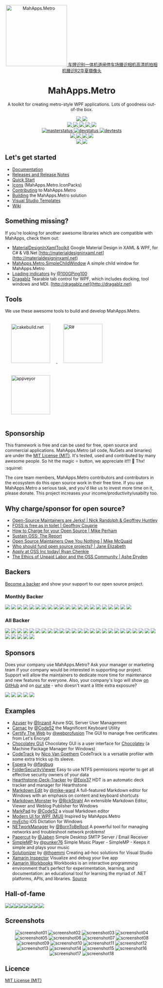 <div align="center">
  <a href="https://github.com/MahApps/MahApps.Metro">
    <img alt="MahApps.Metro" width="200" heigth="200" src="https://user-images.githubusercontent.com/658431/30968270-0e3a855e-a45f-11e7-862b-8d92ebd301ad.png">
  </a>
  <a href="https://item.taobao.com/item.htm?spm=a230r.1.14.195.6de313d0prhGPu&id=565744179732&ns=1&abbucket=14#detail">
    车牌识别一体机道闸停车场臻识相机高清抓拍相机臻识R2华夏摄像头
  </a>
  <h1>MahApps.Metro</h1>
  <p>
    A toolkit for creating metro-style WPF applications. Lots of goodness out-of-the box.
  </p>
  <a href="https://gitter.im/MahApps/MahApps.Metro">
    <img src="https://img.shields.io/badge/Gitter-Join%20Chat-green.svg?style=flat-square">
  </a>
  <a href="https://twitter.com/punker76">
    <img src="https://img.shields.io/badge/twitter-%40punker76-55acee.svg?style=flat-square">
  </a>
  <br />
  <a href="https://www.nuget.org/packages/MahApps.Metro">
    <img src="https://img.shields.io/nuget/dt/MahApps.Metro.svg?style=flat-square">
  </a>
  <a href="https://www.nuget.org/packages/MahApps.Metro">
    <img src="https://img.shields.io/nuget/v/MahApps.Metro.svg?style=flat-square">
  </a>
  <a href="https://www.nuget.org/packages/MahApps.Metro">
    <img src="https://img.shields.io/nuget/vpre/MahApps.Metro.svg?style=flat-square&label=nuget-pre">
  </a>
  <a href="https://ci.appveyor.com/nuget/mahapps.metro">
    <img src="https://img.shields.io/badge/nuget--pre-appveyor-green.svg?style=flat-square">
  </a>
  <a href="https://github.com/MahApps/MahApps.Metro/releases/latest">
    <img src="https://img.shields.io/github/release/MahApps/MahApps.Metro.svg?style=flat-square">
  </a>
  <br />
  <a href="https://ci.appveyor.com/project/punker76/mahapps-metro/branch/master">
    <img alt="masterstatus" src="https://img.shields.io/appveyor/ci/punker76/mahapps-metro/master.svg?style=flat-square&&label=master">
  </a>
  <a href="https://ci.appveyor.com/project/punker76/mahapps-metro/branch/develop">
    <img alt="devstatus" src="https://img.shields.io/appveyor/ci/punker76/mahapps-metro/develop.svg?style=flat-square&&label=develop">
  </a>
  <a href="https://ci.appveyor.com/project/punker76/mahapps-metro/branch/develop">
    <img alt="devtests" src="https://img.shields.io/appveyor/tests/punker76/mahapps-metro/develop.svg?style=flat-square">
  </a>
  <br />
  <a href="https://github.com/MahApps/MahApps.Metro/issues">
    <img src="https://img.shields.io/github/issues-raw/MahApps/MahApps.Metro.svg?style=flat-square">
  </a>
  <a href="https://github.com/MahApps/MahApps.Metro/issues">
    <img src="https://img.shields.io/github/issues-closed-raw/MahApps/MahApps.Metro.svg?style=flat-square">
  </a>
  <a href="https://github.com/MahApps/MahApps.Metro/issues">
    <img src="https://img.shields.io/github/issues-pr-raw/MahApps/MahApps.Metro.svg?style=flat-square">
  </a>
  <a href="https://github.com/MahApps/MahApps.Metro/issues">
    <img src="https://img.shields.io/github/issues-pr-closed-raw/MahApps/MahApps.Metro.svg?style=flat-square">
  </a>
  <br />
  <a href="https://opencollective.com/mahappsmetro#contributors">
    <img src="https://opencollective.com/mahappsmetro/backer/badge.svg?style=flat-square">
  </a>
  <a href="https://opencollective.com/mahappsmetro#contributors">
    <img src="https://opencollective.com/mahappsmetro/tiers/sponsor/badge.svg?style=flat-square">
  </a>
</div>

## Let's get started

- [Documentation](https://github.com/MahApps/MahApps.Metro/wiki/Documentation)
- [Releases and Release Notes](https://github.com/MahApps/MahApps.Metro/releases)
- [Quick Start](https://github.com/MahApps/MahApps.Metro/wiki/Quick-Start)
- [Icons](https://github.com/MahApps/MahApps.Metro/wiki/Icons) (MahApps.Metro.IconPacks)
- [Contributing](https://github.com/MahApps/MahApps.Metro/wiki/Contributing) to MahApps.Metro
- [Building](https://github.com/MahApps/MahApps.Metro/wiki/Building-the-MahApps.Metro-solution) the MahApps.Metro solution
- [Visual Studio Templates](https://github.com/MahApps/MahApps.Metro/wiki/Visual-Studio-Templates)
- [Wiki](https://github.com/MahApps/MahApps.Metro/wiki)

## Something missing?

If you're looking for another awesome libraries which are compatible with MahApps, check them out:

- [MaterialDesignInXamlToolkit](https://github.com/ButchersBoy/MaterialDesignInXamlToolkit) Google Material Design in XAML & WPF, for C# & VB.Net [http://materialdesigninxaml.net](http://materialdesigninxaml.net)
- [MahApps.Metro.SimpleChildWindow](https://github.com/punker76/MahApps.Metro.SimpleChildWindow) A simple child window for MahApps.Metro
- [Loading indicators](https://github.com/100GPing100/LoadingIndicators.WPF) by [@100GPing100](https://github.com/100GPing100)
- [Dragablz](https://github.com/ButchersBoy/Dragablz) Tearable tab control for WPF, which includes docking, tool windows and MDI. [http://dragablz.net](http://dragablz.net)

## Tools

We use these awesome tools to build and develop MahApps.Metro.

<div>
  <a href="https://cakebuild.net/">
    <img alt="cakebuild.net" width="128" heigth="128" vspace="20" hspace="20" src="./docs/cake-medium.png">
  </a>
  <a href="https://www.jetbrains.com/resharper/">
    <img alt="R#" width="128" heigth="128" vspace="20" hspace="20" src="./docs/icon_ReSharper.png">
  </a>
  <a href="https://www.appveyor.com/">
    <img alt="appveyor" width="128" heigth="128" vspace="20" hspace="20" src="./docs/Appveyor_logo.svg">
  </a>
</div>

## Sponsorship

This framework is free and can be used for free, open source and commercial applications. MahApps.Metro (all code, NuGets and binaries) are under the [MIT License (MIT)](./LICENSE). It's tested, used and contributed by many awesome people. So hit the magic :star: button, we appreciate it!!! :pray: Thx! :squirrel:

The core team members, MahApps.Metro contributors and contributors in the ecosystem do this open source work in their free time. If you use MahApps.Metro a serious task, and you'd like us to invest more time on it, please donate. This project increases your income/productivity/usabilty too.

## Why charge/sponsor for open source?

 * [Open-Source Maintainers are Jerks! | Nick Randolph & Geoffrey Huntley](https://vimeo.com/296579853)
 * [FOSS is free as in toilet | Geoffroy Couprie](http://unhandledexpression.com/general/2018/11/27/foss-is-free-as-in-toilet.html)
 * [How to Charge for your Open Source | Mike Perham](https://www.mikeperham.com/2015/11/23/how-to-charge-for-your-open-source/)
 * [Sustain OSS: The Report](https://sustainoss.org/assets/pdf/SustainOSS-west-2017-report.pdf)
 * [Open Source Maintainers Owe You Nothing | Mike McQuaid](https://mikemcquaid.com/2018/03/19/open-source-maintainers-owe-you-nothing/)
 * [Who should fund open source projects? | Jane Elizabeth](https://jaxenter.com/who-funds-open-source-projects-133222.html)
 * [Apply at OSS Inc today| Ryan Chenkie](https://twitter.com/ryanchenkie/status/1067801413974032385)
 * [The Ethics of Unpaid Labor and the OSS Community | Ashe Dryden](https://www.ashedryden.com/blog/the-ethics-of-unpaid-labor-and-the-oss-community)

## Backers

[Become a backer](https://opencollective.com/mahappsmetro#backer) and show your support to our open source project.

### Monthly Backer

  <a href="https://opencollective.com/mahappsmetro/tiers/backer/0/website" target="_blank"><img src="https://opencollective.com/mahappsmetro/tiers/backer/0/avatar"></a>
  <a href="https://opencollective.com/mahappsmetro/tiers/backer/1/website" target="_blank"><img src="https://opencollective.com/mahappsmetro/tiers/backer/1/avatar"></a>
  <a href="https://opencollective.com/mahappsmetro/tiers/backer/2/website" target="_blank"><img src="https://opencollective.com/mahappsmetro/tiers/backer/2/avatar"></a>
  <a href="https://opencollective.com/mahappsmetro/tiers/backer/3/website" target="_blank"><img src="https://opencollective.com/mahappsmetro/tiers/backer/3/avatar"></a>
  <a href="https://opencollective.com/mahappsmetro/tiers/backer/4/website" target="_blank"><img src="https://opencollective.com/mahappsmetro/tiers/backer/4/avatar"></a>
  <a href="https://opencollective.com/mahappsmetro/tiers/backer/5/website" target="_blank"><img src="https://opencollective.com/mahappsmetro/tiers/backer/5/avatar"></a>
  <a href="https://opencollective.com/mahappsmetro/tiers/backer/6/website" target="_blank"><img src="https://opencollective.com/mahappsmetro/tiers/backer/6/avatar"></a>
  <a href="https://opencollective.com/mahappsmetro/tiers/backer/7/website" target="_blank"><img src="https://opencollective.com/mahappsmetro/tiers/backer/7/avatar"></a>
  <a href="https://opencollective.com/mahappsmetro/tiers/backer/8/website" target="_blank"><img src="https://opencollective.com/mahappsmetro/tiers/backer/8/avatar"></a>
  <a href="https://opencollective.com/mahappsmetro/tiers/backer/9/website" target="_blank"><img src="https://opencollective.com/mahappsmetro/tiers/backer/9/avatar"></a>
  <a href="https://opencollective.com/mahappsmetro/tiers/backer/10/website" target="_blank"><img src="https://opencollective.com/mahappsmetro/tiers/backer/10/avatar"></a>
  <a href="https://opencollective.com/mahappsmetro/tiers/backer/11/website" target="_blank"><img src="https://opencollective.com/mahappsmetro/tiers/backer/11/avatar"></a>
  <a href="https://opencollective.com/mahappsmetro/tiers/backer/12/website" target="_blank"><img src="https://opencollective.com/mahappsmetro/tiers/backer/12/avatar"></a>
  <a href="https://opencollective.com/mahappsmetro/tiers/backer/13/website" target="_blank"><img src="https://opencollective.com/mahappsmetro/tiers/backer/13/avatar"></a>
  <a href="https://opencollective.com/mahappsmetro/tiers/backer/14/website" target="_blank"><img src="https://opencollective.com/mahappsmetro/tiers/backer/14/avatar"></a>
  <a href="https://opencollective.com/mahappsmetro/tiers/backer/15/website" target="_blank"><img src="https://opencollective.com/mahappsmetro/tiers/backer/15/avatar"></a>
  <a href="https://opencollective.com/mahappsmetro/tiers/backer/16/website" target="_blank"><img src="https://opencollective.com/mahappsmetro/tiers/backer/16/avatar"></a>
  <a href="https://opencollective.com/mahappsmetro/tiers/backer/17/website" target="_blank"><img src="https://opencollective.com/mahappsmetro/tiers/backer/17/avatar"></a>
  <a href="https://opencollective.com/mahappsmetro/tiers/backer/18/website" target="_blank"><img src="https://opencollective.com/mahappsmetro/tiers/backer/18/avatar"></a>
  <a href="https://opencollective.com/mahappsmetro/tiers/backer/19/website" target="_blank"><img src="https://opencollective.com/mahappsmetro/tiers/backer/19/avatar"></a>
  <a href="https://opencollective.com/mahappsmetro/tiers/backer/20/website" target="_blank"><img src="https://opencollective.com/mahappsmetro/tiers/backer/20/avatar"></a>

### All Backer

  <a href="https://opencollective.com/mahappsmetro/backer/0/website" target="_blank"><img src="https://opencollective.com/mahappsmetro/backer/0/avatar"></a>
  <a href="https://opencollective.com/mahappsmetro/backer/1/website" target="_blank"><img src="https://opencollective.com/mahappsmetro/backer/1/avatar"></a>
  <a href="https://opencollective.com/mahappsmetro/backer/2/website" target="_blank"><img src="https://opencollective.com/mahappsmetro/backer/2/avatar"></a>
  <a href="https://opencollective.com/mahappsmetro/backer/3/website" target="_blank"><img src="https://opencollective.com/mahappsmetro/backer/3/avatar"></a>
  <a href="https://opencollective.com/mahappsmetro/backer/4/website" target="_blank"><img src="https://opencollective.com/mahappsmetro/backer/4/avatar"></a>
  <a href="https://opencollective.com/mahappsmetro/backer/5/website" target="_blank"><img src="https://opencollective.com/mahappsmetro/backer/5/avatar"></a>
  <a href="https://opencollective.com/mahappsmetro/backer/6/website" target="_blank"><img src="https://opencollective.com/mahappsmetro/backer/6/avatar"></a>
  <a href="https://opencollective.com/mahappsmetro/backer/7/website" target="_blank"><img src="https://opencollective.com/mahappsmetro/backer/7/avatar"></a>
  <a href="https://opencollective.com/mahappsmetro/backer/8/website" target="_blank"><img src="https://opencollective.com/mahappsmetro/backer/8/avatar"></a>
  <a href="https://opencollective.com/mahappsmetro/backer/9/website" target="_blank"><img src="https://opencollective.com/mahappsmetro/backer/9/avatar"></a>
  <a href="https://opencollective.com/mahappsmetro/backer/10/website" target="_blank"><img src="https://opencollective.com/mahappsmetro/backer/10/avatar"></a>
  <a href="https://opencollective.com/mahappsmetro/backer/11/website" target="_blank"><img src="https://opencollective.com/mahappsmetro/backer/11/avatar"></a>
  <a href="https://opencollective.com/mahappsmetro/backer/12/website" target="_blank"><img src="https://opencollective.com/mahappsmetro/backer/12/avatar"></a>
  <a href="https://opencollective.com/mahappsmetro/backer/13/website" target="_blank"><img src="https://opencollective.com/mahappsmetro/backer/13/avatar"></a>
  <a href="https://opencollective.com/mahappsmetro/backer/14/website" target="_blank"><img src="https://opencollective.com/mahappsmetro/backer/14/avatar"></a>
  <a href="https://opencollective.com/mahappsmetro/backer/15/website" target="_blank"><img src="https://opencollective.com/mahappsmetro/backer/15/avatar"></a>
  <a href="https://opencollective.com/mahappsmetro/backer/16/website" target="_blank"><img src="https://opencollective.com/mahappsmetro/backer/16/avatar"></a>
  <a href="https://opencollective.com/mahappsmetro/backer/17/website" target="_blank"><img src="https://opencollective.com/mahappsmetro/backer/17/avatar"></a>
  <a href="https://opencollective.com/mahappsmetro/backer/18/website" target="_blank"><img src="https://opencollective.com/mahappsmetro/backer/18/avatar"></a>
  <a href="https://opencollective.com/mahappsmetro/backer/19/website" target="_blank"><img src="https://opencollective.com/mahappsmetro/backer/19/avatar"></a>
  <a href="https://opencollective.com/mahappsmetro/backer/20/website" target="_blank"><img src="https://opencollective.com/mahappsmetro/backer/20/avatar"></a>
  <a href="https://opencollective.com/mahappsmetro/backer/21/website" target="_blank"><img src="https://opencollective.com/mahappsmetro/backer/21/avatar"></a>
  <a href="https://opencollective.com/mahappsmetro/backer/22/website" target="_blank"><img src="https://opencollective.com/mahappsmetro/backer/22/avatar"></a>
  <a href="https://opencollective.com/mahappsmetro/backer/23/website" target="_blank"><img src="https://opencollective.com/mahappsmetro/backer/23/avatar"></a>
  <a href="https://opencollective.com/mahappsmetro/backer/24/website" target="_blank"><img src="https://opencollective.com/mahappsmetro/backer/24/avatar"></a>
  <a href="https://opencollective.com/mahappsmetro/backer/25/website" target="_blank"><img src="https://opencollective.com/mahappsmetro/backer/25/avatar"></a>
  <a href="https://opencollective.com/mahappsmetro/backer/26/website" target="_blank"><img src="https://opencollective.com/mahappsmetro/backer/26/avatar"></a>
  <a href="https://opencollective.com/mahappsmetro/backer/27/website" target="_blank"><img src="https://opencollective.com/mahappsmetro/backer/27/avatar"></a>
  <a href="https://opencollective.com/mahappsmetro/backer/28/website" target="_blank"><img src="https://opencollective.com/mahappsmetro/backer/28/avatar"></a>
  <a href="https://opencollective.com/mahappsmetro/backer/29/website" target="_blank"><img src="https://opencollective.com/mahappsmetro/backer/29/avatar"></a>

## Sponsors

Does your company use MahApps.Metro?  Ask your manager or marketing team if your company would be interested in supporting our project.  Support will allow the maintainers to dedicate more time for maintenance and new features for everyone.  Also, your company's logo will show [on GitHub](https://github.com/MahApps/MahApps.Metro#readme) and on [our site](https://mahapps.com) - who doesn't want a little extra exposure?

  <a href="https://opencollective.com/mahappsmetro/tiers/sponsor/0/website" target="_blank"><img src="https://opencollective.com/mahappsmetro/tiers/sponsor/0/avatar"></a>
  <a href="https://opencollective.com/mahappsmetro/tiers/sponsor/1/website" target="_blank"><img src="https://opencollective.com/mahappsmetro/tiers/sponsor/1/avatar"></a>
  <a href="https://opencollective.com/mahappsmetro/tiers/sponsor/2/website" target="_blank"><img src="https://opencollective.com/mahappsmetro/tiers/sponsor/2/avatar"></a>
  <a href="https://opencollective.com/mahappsmetro/tiers/sponsor/3/website" target="_blank"><img src="https://opencollective.com/mahappsmetro/tiers/sponsor/3/avatar"></a>
  <a href="https://opencollective.com/mahappsmetro/tiers/sponsor/4/website" target="_blank"><img src="https://opencollective.com/mahappsmetro/tiers/sponsor/4/avatar"></a>

## Examples

* [Azuser](https://github.com/Inzanit/azuser) by [@Inzanit](https://github.com/Inzanit) Azure SQL Server User Management
* [Carnac](https://github.com/Code52/carnac) by [@Code52](https://github.com/Code52) the Magnificent Keyboard Utility
* [Certify The Web](https://github.com/webprofusion/certify) by [@webprofusion](https://github.com/webprofusion) The GUI to manage free certificates from Let's Encrypt
* [Chocolatey GUI](https://github.com/chocolatey/ChocolateyGUI) Chocolatey GUI is a user interface for [Chocolatey](https://chocolatey.org/) (a Machine Package Manager for Windows)
* [CodeTrack](http://www.getcodetrack.com) by [Nico Van Goethem](https://twitter.com/GoethemNico) CodeTrack is a versatile profiler with some extra tricks up its sleeve.
* [Espera](https://github.com/flagbug/Espera) by [@flagbug](https://github.com/flagbug)
* [FolderSecurityViewer](https://www.foldersecurityviewer.com) Easy to use NTFS permissions reporter to get all effective security owners of your data
* [Hearthstone-Deck-Tracker](https://github.com/Epix37/Hearthstone-Deck-Tracker) by [@Epix37](https://github.com/Epix37) HDT is an automatic deck tracker and manager for Hearthstone
* [Markdown Edit](https://markdownedit.com) by [@mike-ward](https://github.com/mike-ward) A full-featured Markdown editor for Windows with an emphasis on content and keyboard shortcuts
* [Markdown Monster](https://markdownmonster.west-wind.com) by [@RickStrahl](https://github.com/RickStrahl) An extensible Markdown Editor, Viewer and Weblog Publisher for Windows
* [MarkPad](https://github.com/Code52/DownmarkerWPF) by [@Code52](https://github.com/Code52) a visual Markdown editor
* [Modern UI for WPF (MUI)](https://github.com/firstfloorsoftware/mui) Inspired by MahApps.Metro
* [myEcho](http://myechoapp.com/) iOS Dictation for Windows
* [NETworkManager](https://github.com/BornToBeRoot/NETworkManager) by [@BornToBeRoot](https://github.com/BornToBeRoot) A powerful tool for managing networks and troubleshoot network problems!
* [Papercut](https://github.com/jaben/papercut) by [@Jaben](https://github.com/Jaben) Simple Desktop SMTP Server / Email Receiver
* [SimpleMP](https://github.com/punker76/simple-music-player) by [@punker76](https://github.com/punker76) Simple Music Player - SimpleMP - Keeps it simple and plays your music
* [Solutionizer](https://github.com/thoemmi/Solutionizer) by [@thoemmi](https://github.com/thoemmi) Creating ad-hoc solutions for Visual Studio
* [Xamarin Inspector](https://docs.microsoft.com/en-us/xamarin/tools/inspector/) Visualize and debug your live app
* [Xamarin Workbooks](https://docs.microsoft.com/en-us/xamarin/tools/workbooks/) Workbooks is an interactive programming environment that’s perfect for experimentation, learning, and documentation: an educational tool for learning the myriad of .NET platforms, APIs, and libraries. [Source](https://github.com/Microsoft/workbooks)

## Hall-of-fame

[![](https://sourcerer.io/fame/punker76/MahApps/MahApps.Metro/images/0)](https://sourcerer.io/fame/punker76/MahApps/MahApps.Metro/links/0)[![](https://sourcerer.io/fame/punker76/MahApps/MahApps.Metro/images/1)](https://sourcerer.io/fame/punker76/MahApps/MahApps.Metro/links/1)[![](https://sourcerer.io/fame/punker76/MahApps/MahApps.Metro/images/2)](https://sourcerer.io/fame/punker76/MahApps/MahApps.Metro/links/2)[![](https://sourcerer.io/fame/punker76/MahApps/MahApps.Metro/images/3)](https://sourcerer.io/fame/punker76/MahApps/MahApps.Metro/links/3)[![](https://sourcerer.io/fame/punker76/MahApps/MahApps.Metro/images/4)](https://sourcerer.io/fame/punker76/MahApps/MahApps.Metro/links/4)[![](https://sourcerer.io/fame/punker76/MahApps/MahApps.Metro/images/5)](https://sourcerer.io/fame/punker76/MahApps/MahApps.Metro/links/5)[![](https://sourcerer.io/fame/punker76/MahApps/MahApps.Metro/images/6)](https://sourcerer.io/fame/punker76/MahApps/MahApps.Metro/links/6)[![](https://sourcerer.io/fame/punker76/MahApps/MahApps.Metro/images/7)](https://sourcerer.io/fame/punker76/MahApps/MahApps.Metro/links/7)

## Screenshots

<div align="center">

<img alt="screenshot01" src="./docs/2018-02-15_22h54_57.png">

<img alt="screenshot02" src="./docs/2018-02-15_22h55_19.png">

<img alt="screenshot03" src="./docs/2018-02-15_22h55_52.png">

<img alt="screenshot04" src="./docs/2018-02-15_22h50_39.png">

<img alt="screenshot05" src="./docs/2018-02-15_22h51_03.png">

<img alt="screenshot06" src="./docs/2018-02-15_22h51_22.png">

<img alt="screenshot07" src="./docs/2018-02-15_22h52_01.png">

<img alt="screenshot08" src="./docs/2018-02-15_22h52_26.png">

<img alt="screenshot09" src="./docs/2018-02-15_22h53_14.png">

<img alt="screenshot10" src="./docs/2018-02-15_22h53_41.png">

<img alt="screenshot11" src="./docs/2018-02-15_22h56_33.png">

<img alt="screenshot12" src="./docs/2018-02-15_22h57_16.png">

<img alt="screenshot13" src="./docs/2018-02-15_22h57_37.png">

<img alt="screenshot14" src="./docs/2018-02-15_22h57_51.png">

<img alt="screenshot15" src="./docs/2018-02-15_23h00_35.png">

<img alt="screenshot16" src="./docs/main_demo_flyout1.png">

<img alt="screenshot17" src="./docs/main_demo_flyout2.png">

<img alt="screenshot18" src="./docs/mahapps_v1.6.0.gif">

</div>

## Licence

[MIT License (MIT)](./LICENSE)
